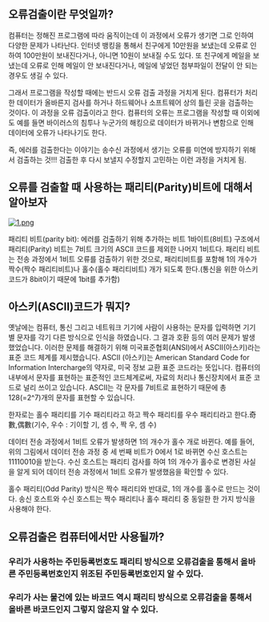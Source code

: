 
## 오류검출이란 무엇일까?

컴퓨터는 정해진 프로그램에 따라 움직이는데 이 과정에서 오류가 생기면 그로 인하여 다양한 문제가 나타난다. 인터넷 뱅킹을 통해서 친구에게 10만원을 보냈는데 오류로 인하여 100만원이 보내진다거나, 아니면 10원이 보내질 수도 있다. 또 친구에게 메일을 보냈는데 오류로 인해 메일이 안 보내진다거나, 메일에 넣었던 첨부파일이 전달이 안 되는 경우도 생길 수 있다.


그래서 프로그램을 작성할 때에는 반드시 오류 검출 과정을 거치게 된다. 컴퓨터가 처리한 데이터가 올바른지 검사를 하거나 하드웨어나 소프트웨어 상의 틀린 곳을 검출하는 것이다. 이 과정을 오류 검출이라고 한다. 컴퓨터의 오류는 프로그램을 작성할 때 이외에도 예를 들면 바이러스의 침투나 누군가의 해킹으로 데이터가 바뀌거나 변함으로 인해 데이터에 오류가 나타나기도 한다.

즉, 에러를 검출한다는 이야기는 송수신 과정에서 생기는 오류를 미연에 방지하기 위해서 검출하는 것!!! 검출한 후 다시 보낼지 수정할지 고민하는 이런 과정을 거치게 됨.

## 오류를 검출할 때 사용하는 패리티(Parity)비트에 대해서 알아보자
[![1.png](https://i.postimg.cc/PLRX5TRp/3.png)](https://postimg.cc/PLRX5TRp)

패리티 비트(parity bit): 에러를 검출하기 위해 추가하는 비트
1바이트(8비트) 구조에서 패리티(Parity) 비트는 7비트 크기의 ASCII 코드를 제외한 나머지 1비트다. 패리티 비트는 전송 과정에서 1비트 오류를 검출하기 위한 것으로, 패리티비트를 포함해 1의 개수가 짝수(짝수 패리티비트)나 홀수(홀수 패리티비트) 개가 되도록 한다.(통신을 위한 아스키 코드가 8bit이기 때문에 1bit를 추가함)

## 아스키(ASCII)코드가 뭐지?
옛날에는 컴퓨터, 통신 그리고 네트워크 기기에 사람이 사용하는 문자를 입력하면 기기별 문자를 각기 다른 방식으로 인식을 하였습니다. 
그 결과 호환 등의 여러 문제가 발생 했었습니다. 이러한 문제를 해결하기 위해 미국표준협회(ANSI)에서 ASCII(아스키)라는 표준 코드 체계를 제시했습니다. 
ASCII (아스키)는 American Standard Code for Information Intercharge의 약자로, 미국 정보 교환 표준 코드라는 뜻입니다.
컴퓨터의 내부에서 문자를 표현하는 표준적인 코드체계로써, 자료의 처리나 통신장치에서 표준 코드로 널리 쓰이고 있습니다. ASCII는 각 문자를 7비트로 표현하기 때문에 총 128(=2^7)개의 문자를 표현할 수 있습니다.


한자로는 홀수 패리티를 기수 패리티라고 하고 짝수 패리티를 우수 패리티라고 한다.奇數,偶數(기수, 우수  : 기이할 기, 셈 수, 짝 우, 셈 수)

데이터 전송 과정에서 1비트 오류가 발생하면 1의 개수가 홀수 개로 바뀐다. 예를 들어, 위의 그림에서 데이터 전송 과정 중 세 번째 비트가 0에서 1로 바뀌면 수신 호스트는 11110010을 받는다. 수신 호스트는 패리티 검사를 하여 1의 개수가 홀수로 변경된 사실을 알게 되어 데이터 전송 과정에서 1비트 오류가 발생했음을 확인할 수 있다.


홀수 패리티(Odd Parity) 방식은 짝수 패리티와 반대로, 1의 개수를 홀수로 만드는 것이다. 송신 호스트와 수신 호스트는 짝수 패리티나 홀수 패리티 중 동일한 한 가지 방식을 사용해야 한다.

## 오류검출은 컴퓨터에서만 사용될까?

### 우리가 사용하는 주민등록번호도 패리티 방식으로 오류검출을 통해서 올바른 주민등록번호인지 위조된 주민등록번호인지 알 수 있다.

### 우리가 사는 물건에 있는 바코드 역시 패리티 방식으로 오류검출을 통해서 올바른 바코드인지 그렇지 않은지 알 수 있다.

